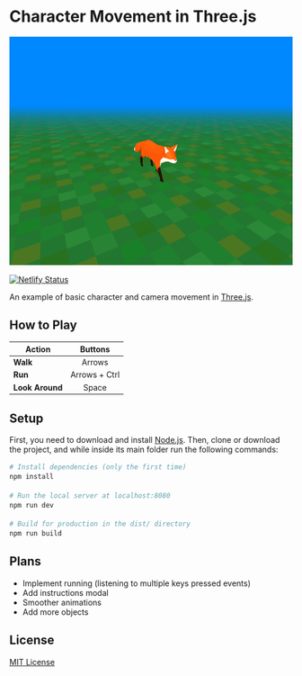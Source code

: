 # Character Movement in Three.js

![screenshot](./screenshots/screenshot-01.png)

[![Netlify Status](https://api.netlify.com/api/v1/badges/30ec6d32-aba7-49e0-bffb-8e5322d1ade2/deploy-status)](https://app.netlify.com/sites/character-movement/deploys)

An example of basic character and camera movement in [Three.js](https://threejs.org/).

## How to Play
| Action           | Buttons       |
| ---------------- |:-------------:|
| **Walk**        | Arrows        |
| **Run**          | Arrows + Ctrl |
| **Look Around** | Space         |


## Setup
First, you need to download and install [Node.js](https://nodejs.org/en/download/). Then, clone or download the project, and while inside its main folder run the following commands:

``` bash
# Install dependencies (only the first time)
npm install

# Run the local server at localhost:8080
npm run dev

# Build for production in the dist/ directory
npm run build
```

## Plans
- Implement running (listening to multiple keys pressed events)
- Add instructions modal
- Smoother animations
- Add more objects

## License
[MIT License](https://opensource.org/licenses/MIT)
